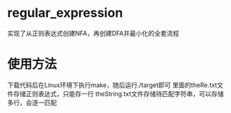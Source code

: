 # regular_expression
实现了从正则表达式创建NFA，再创建DFA并最小化的全套流程
# 使用方法
下载代码后在Linux环境下执行make，随后运行./target即可
里面的theRe.txt文件存储正则表达式，只能存一行
theString.txt文件存储待匹配字符串，可以存储多行，会逐一匹配

